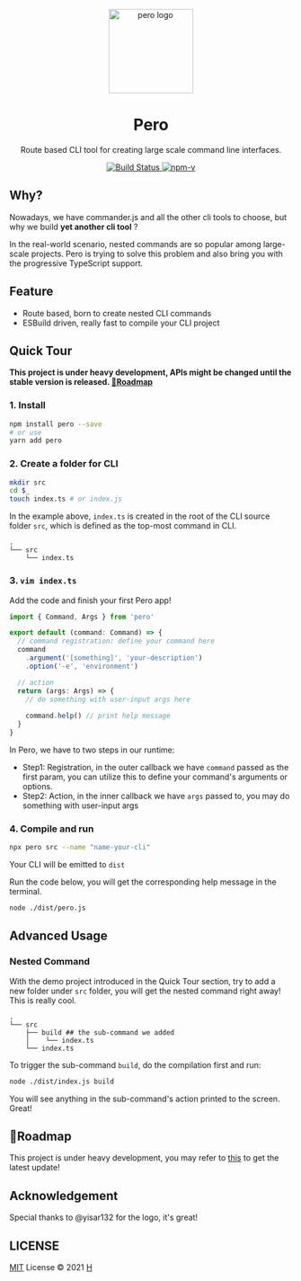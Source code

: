 <p align="center"><img src="https://i.loli.net/2021/08/02/pCDoP8GVJH42XdB.png" alt="pero logo" width="150"></p>
<h1 align="center">Pero</h1>
<p align="center">Route based CLI tool for creating large scale command line interfaces.</p>
<p align="center">
    <a href="https://github.com/h-a-n-a/pero/actions">
        <img src="https://img.shields.io/github/workflow/status/h-a-n-a/pero/ci.svg" alt="Build Status">
    </a>
    <a href="https://npmjs.com/package/pero">
        <img src="https://img.shields.io/npm/v/pero.svg" alt="npm-v">
    </a>
</p>


## Why?

Nowadays, we have commander.js and all the other cli tools to choose, but why we build **yet another cli tool** ? 

In the real-world scenario, nested commands are so popular among large-scale projects. Pero is trying to solve this problem and also bring you with the progressive TypeScript support. 


## Feature

- Route based, born to create nested CLI commands
- ESBuild driven, really fast to compile your CLI project

## Quick Tour

**This project is under heavy development, APIs might be changed until the stable version is released. [📍Roadmap](https://github.com/h-a-n-a/pero/issues/1)**

### 1. Install

```bash
npm install pero --save
# or use
yarn add pero
```


### 2. Create a folder for CLI

```bash
mkdir src
cd $_ 
touch index.ts # or index.js
```

In the example above, `index.ts` is created in the root of the CLI source folder `src`, 
which is defined as the top-most command in CLI. 

```
.
└── src
    └── index.ts
```


### 3. `vim index.ts`

Add the code and finish your first Pero app!

```typescript
import { Command, Args } from 'pero'

export default (command: Command) => {
  // command registration: define your command here
  command
    .argument('[something]', 'your-description')
    .option('-e', 'environment')

  // action
  return (args: Args) => {
    // do something with user-input args here
    
    command.help() // print help message
  }
}
```

In Pero, we have to two steps in our runtime:

- Step1: Registration, in the outer callback we have `command` passed as the first param, you can utilize this to define your command's arguments or options. 
- Step2: Action, in the inner callback we have `args` passed to, you may do something with user-input args 


### 4. Compile and run

```bash
npx pero src --name "name-your-cli"
```

Your CLI will be emitted to `dist`

Run the code below, you will get the corresponding help message in the terminal.

```bash
node ./dist/pero.js
```


## Advanced Usage


### Nested Command

With the demo project introduced in the Quick Tour section, try to add a new folder under `src` folder,
you will get the nested command right away! This is really cool.

```
.
└── src
    ├── build ## the sub-command we added
    │    └── index.ts
    └── index.ts
```

To trigger the sub-command `build`, do the compilation first and run:

```bash
node ./dist/index.js build
```

You will see anything in the sub-command's action printed to the screen. Great!


## 📍Roadmap

This project is under heavy development, you may refer to [this](https://github.com/h-a-n-a/pero/issues/1) to get the latest update!


## Acknowledgement

Special thanks to @yisar132 for the logo, it's great!

## LICENSE

[MIT](./LICENSE) License © 2021 [H](https://github.com/h-a-n-a)